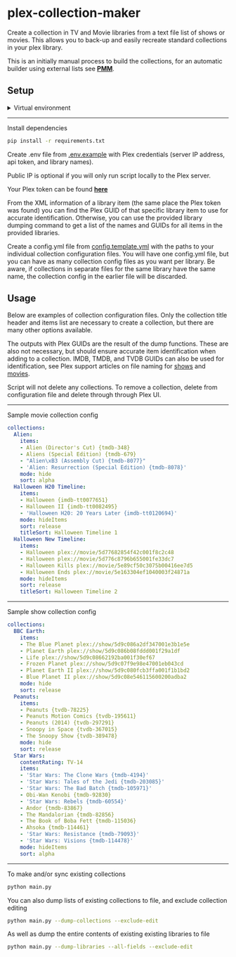 # plex-collection-maker

Create a collection in TV and Movie libraries from a text file list of shows or movies. This allows you to back-up and
easily recreate standard collections in your plex library.

This is an initially manual process to build the collections,
for an automatic builder using external lists see **[PMM](https://github.com/meisnate12/Plex-Meta-Manager)**.

## Setup

<details>
<summary>Virtual environment</summary>

### Create/activate a virtual environment

```bash
# Virtualenv modules installation (Linux/Mac based systems)
python3 -m venv env
source env/bin/activate

# Virtualenv modules installation (Windows based systems)
python -m venv env
.\env\Scripts\activate

# Virtualenv modules installation (Windows based systems if using bash)
python -m venv env
source ./env/Scripts/activate
```

</details>

---
Install dependencies

```bash
pip install -r requirements.txt
```

Create .env file from [.env.example](./.env.example) with Plex credentials
(server IP address, api token, and library names).

Public IP is optional if you will only run script locally to the Plex server.

Your Plex token can be found
**[here](https://support.plex.tv/articles/204059436-finding-an-authentication-token-x-plex-token/)**

From the XML information of a library item (the same place the Plex token was found) you can find the Plex GUID of
that specific library item to use for accurate identification. Otherwise, you can use the provided library dumping
command to get a list of the names and GUIDs for all items in the provided libraries.

Create a config.yml file from [config.template.yml](./config.template.yml) with the paths to your individual collection
configuration files. You will have one config.yml file, but you can have as many collection config files as you want
per library. Be aware, if collections in separate files for the same library have the same name, the collection config
in the earlier file will be discarded.

## Usage

Below are examples of collection configuration files. Only the collection title header and items list are necessary to
create a collection, but there are many other options available.

The outputs with Plex GUIDs are the result of the dump functions. These are also not necessary, but
should ensure accurate item identification when adding to a collection. IMDB, TMDB, and TVDB GUIDs can also be used for
identification, see Plex support articles on file naming for [shows](https://support.plex.tv/articles/naming-and-organizing-your-tv-show-files/) and [movies](https://support.plex.tv/articles/naming-and-organizing-your-movie-media-files/).

Script will not delete any collections. To remove a collection, delete from configuration file and delete through through Plex UI.

---
Sample movie collection config

```yaml
collections:
  Alien:
    items:
    - Alien (Director's Cut) {tmdb-348}
    - Aliens (Special Edition) {tmdb-679}
    - "Alien\xB3 (Assembly Cut) {tmdb-8077}"
    - 'Alien: Resurrection (Special Edition) {tmdb-8078}'
    mode: hide
    sort: alpha
  Halloween H20 Timeline:
    items:
    - Halloween {imdb-tt0077651}
    - Halloween II {imdb-tt0082495}
    - 'Halloween H20: 20 Years Later {imdb-tt0120694}'
    mode: hideItems
    sort: release
    titleSort: Halloween Timeline 1
  Halloween New Timeline:
    items:
    - Halloween plex://movie/5d77682854f42c001f8c2c48
    - Halloween plex://movie/5d776c8796b655001fe33dc7
    - Halloween Kills plex://movie/5e89cf50c3075b00416ee7d5
    - Halloween Ends plex://movie/5e163304ef1040003f24871a
    mode: hideItems
    sort: release
    titleSort: Halloween Timeline 2
```

---
Sample show collection config

```yaml
collections:
  BBC Earth:
    items:
    - The Blue Planet plex://show/5d9c086a2df347001e3b1e5e
    - Planet Earth plex://show/5d9c086b08fddd001f29a1df
    - Life plex://show/5d9c08662192ba001f30ef67
    - Frozen Planet plex://show/5d9c07f9e98e47001eb043cd
    - Planet Earth II plex://show/5d9c080fcb3ffa001f1b1bd2
    - Blue Planet II plex://show/5d9c08e546115600200adba2
    mode: hide
    sort: release
  Peanuts:
    items:
    - Peanuts {tvdb-78225}
    - Peanuts Motion Comics {tvdb-195611}
    - Peanuts (2014) {tvdb-297291}
    - Snoopy in Space {tvdb-367015}
    - The Snoopy Show {tvdb-389478}
    mode: hide
    sort: release
  Star Wars:
    contentRating: TV-14
    items:
    - 'Star Wars: The Clone Wars {tmdb-4194}'
    - 'Star Wars: Tales of the Jedi {tmdb-203085}'
    - 'Star Wars: The Bad Batch {tmdb-105971}'
    - Obi-Wan Kenobi {tmdb-92830}
    - 'Star Wars: Rebels {tmdb-60554}'
    - Andor {tmdb-83867}
    - The Mandalorian {tmdb-82856}
    - The Book of Boba Fett {tmdb-115036}
    - Ahsoka {tmdb-114461}
    - 'Star Wars: Resistance {tmdb-79093}'
    - 'Star Wars: Visions {tmdb-114478}'
    mode: hideItems
    sort: alpha
```

---

To make and/or sync existing collections

```bash
python main.py
```

You can also dump lists of existing collections to file, and exclude collection editing

```bash
python main.py --dump-collections --exclude-edit
```

As well as dump the entire contents of existing existing libraries to file

```bash
python main.py --dump-libraries --all-fields --exclude-edit
```

